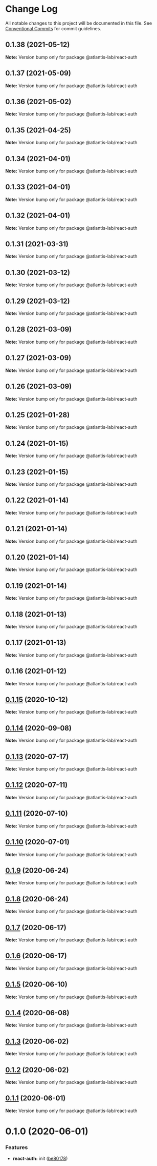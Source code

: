 # Change Log

All notable changes to this project will be documented in this file.
See [Conventional Commits](https://conventionalcommits.org) for commit guidelines.

## 0.1.38 (2021-05-12)

**Note:** Version bump only for package @atlantis-lab/react-auth

## 0.1.37 (2021-05-09)

**Note:** Version bump only for package @atlantis-lab/react-auth

## 0.1.36 (2021-05-02)

**Note:** Version bump only for package @atlantis-lab/react-auth

## 0.1.35 (2021-04-25)

**Note:** Version bump only for package @atlantis-lab/react-auth

## 0.1.34 (2021-04-01)

**Note:** Version bump only for package @atlantis-lab/react-auth

## 0.1.33 (2021-04-01)

**Note:** Version bump only for package @atlantis-lab/react-auth

## 0.1.32 (2021-04-01)

**Note:** Version bump only for package @atlantis-lab/react-auth

## 0.1.31 (2021-03-31)

**Note:** Version bump only for package @atlantis-lab/react-auth

## 0.1.30 (2021-03-12)

**Note:** Version bump only for package @atlantis-lab/react-auth

## 0.1.29 (2021-03-12)

**Note:** Version bump only for package @atlantis-lab/react-auth

## 0.1.28 (2021-03-09)

**Note:** Version bump only for package @atlantis-lab/react-auth

## 0.1.27 (2021-03-09)

**Note:** Version bump only for package @atlantis-lab/react-auth

## 0.1.26 (2021-03-09)

**Note:** Version bump only for package @atlantis-lab/react-auth

## 0.1.25 (2021-01-28)

**Note:** Version bump only for package @atlantis-lab/react-auth

## 0.1.24 (2021-01-15)

**Note:** Version bump only for package @atlantis-lab/react-auth

## 0.1.23 (2021-01-15)

**Note:** Version bump only for package @atlantis-lab/react-auth

## 0.1.22 (2021-01-14)

**Note:** Version bump only for package @atlantis-lab/react-auth

## 0.1.21 (2021-01-14)

**Note:** Version bump only for package @atlantis-lab/react-auth

## 0.1.20 (2021-01-14)

**Note:** Version bump only for package @atlantis-lab/react-auth

## 0.1.19 (2021-01-14)

**Note:** Version bump only for package @atlantis-lab/react-auth

## 0.1.18 (2021-01-13)

**Note:** Version bump only for package @atlantis-lab/react-auth

## 0.1.17 (2021-01-13)

**Note:** Version bump only for package @atlantis-lab/react-auth

## 0.1.16 (2021-01-12)

**Note:** Version bump only for package @atlantis-lab/react-auth

## [0.1.15](https://github.com/Atlantis-Lab/reactjs/compare/@atlantis-lab/react-auth@0.1.14...@atlantis-lab/react-auth@0.1.15) (2020-10-12)

**Note:** Version bump only for package @atlantis-lab/react-auth

## [0.1.14](https://github.com/Atlantis-Lab/reactjs/compare/@atlantis-lab/react-auth@0.1.13...@atlantis-lab/react-auth@0.1.14) (2020-09-08)

**Note:** Version bump only for package @atlantis-lab/react-auth

## [0.1.13](https://github.com/Atlantis-Lab/reactjs/compare/@atlantis-lab/react-auth@0.1.12...@atlantis-lab/react-auth@0.1.13) (2020-07-17)

**Note:** Version bump only for package @atlantis-lab/react-auth

## [0.1.12](https://github.com/Atlantis-Lab/reactjs/compare/@atlantis-lab/react-auth@0.1.11...@atlantis-lab/react-auth@0.1.12) (2020-07-11)

**Note:** Version bump only for package @atlantis-lab/react-auth

## [0.1.11](https://github.com/Atlantis-Lab/reactjs/compare/@atlantis-lab/react-auth@0.1.10...@atlantis-lab/react-auth@0.1.11) (2020-07-10)

**Note:** Version bump only for package @atlantis-lab/react-auth

## [0.1.10](https://github.com/Atlantis-Lab/reactjs/compare/@atlantis-lab/react-auth@0.1.9...@atlantis-lab/react-auth@0.1.10) (2020-07-01)

**Note:** Version bump only for package @atlantis-lab/react-auth

## [0.1.9](https://github.com/Atlantis-Lab/reactjs/compare/@atlantis-lab/react-auth@0.1.8...@atlantis-lab/react-auth@0.1.9) (2020-06-24)

**Note:** Version bump only for package @atlantis-lab/react-auth

## [0.1.8](https://github.com/Atlantis-Lab/reactjs/compare/@atlantis-lab/react-auth@0.1.7...@atlantis-lab/react-auth@0.1.8) (2020-06-24)

**Note:** Version bump only for package @atlantis-lab/react-auth

## [0.1.7](https://github.com/Atlantis-Lab/reactjs/compare/@atlantis-lab/react-auth@0.1.6...@atlantis-lab/react-auth@0.1.7) (2020-06-17)

**Note:** Version bump only for package @atlantis-lab/react-auth

## [0.1.6](https://github.com/Atlantis-Lab/reactjs/compare/@atlantis-lab/react-auth@0.1.5...@atlantis-lab/react-auth@0.1.6) (2020-06-17)

**Note:** Version bump only for package @atlantis-lab/react-auth

## [0.1.5](https://github.com/Atlantis-Lab/reactjs/compare/@atlantis-lab/react-auth@0.1.4...@atlantis-lab/react-auth@0.1.5) (2020-06-10)

**Note:** Version bump only for package @atlantis-lab/react-auth

## [0.1.4](https://github.com/Atlantis-Lab/reactjs/compare/@atlantis-lab/react-auth@0.1.3...@atlantis-lab/react-auth@0.1.4) (2020-06-08)

**Note:** Version bump only for package @atlantis-lab/react-auth

## [0.1.3](https://github.com/Atlantis-Lab/reactjs/compare/@atlantis-lab/react-auth@0.1.2...@atlantis-lab/react-auth@0.1.3) (2020-06-02)

**Note:** Version bump only for package @atlantis-lab/react-auth

## [0.1.2](https://github.com/Atlantis-Lab/reactjs/compare/@atlantis-lab/react-auth@0.1.1...@atlantis-lab/react-auth@0.1.2) (2020-06-02)

**Note:** Version bump only for package @atlantis-lab/react-auth

## [0.1.1](https://github.com/Atlantis-Lab/reactjs/compare/@atlantis-lab/react-auth@0.1.0...@atlantis-lab/react-auth@0.1.1) (2020-06-01)

**Note:** Version bump only for package @atlantis-lab/react-auth

# 0.1.0 (2020-06-01)

### Features

- **react-auth:** init ([be80178](https://github.com/Atlantis-Lab/reactjs/commit/be80178fe2255074f73e637cc5513edcd60edf09))
